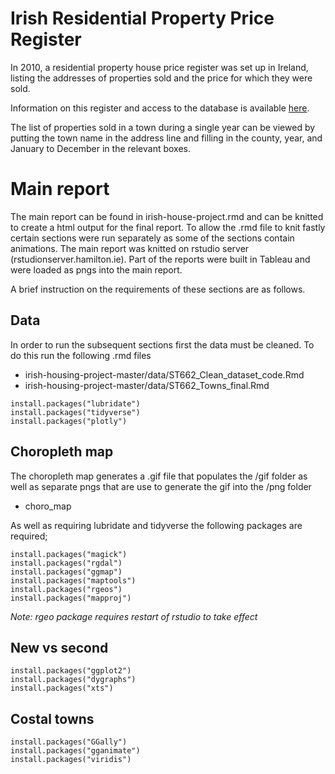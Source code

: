 #  Irish Residential Property Price Register

In 2010, a residential property house price register was set up in Ireland, listing the addresses of properties sold and the price for which they were sold. 

Information on this register and access to the database is available [here](https://www.propertypriceregister.ie/website/npsra/pprweb.nsf/page/ppr-home-en). 

The list of properties sold in a town during a single year can be viewed by putting the town name in the address line and filling in the county, year, and January to December in the relevant boxes.


#  Main report

The main report can be found in irish-house-project.rmd and can be knitted to create a html output for the final report. 
To allow the .rmd file to knit fastly certain sections were run separately as some of the sections contain animations.
The main report was knitted on rstudio server (rstudionserver.hamilton.ie). Part of the reports were built in Tableau and were loaded as pngs into the main report.

A brief instruction on the requirements of these sections are as follows.


## Data

In order to run the subsequent sections first the data must be cleaned. To do this run the following .rmd files

-	irish-housing-project-master/data/ST662_Clean_dataset_code.Rmd
-	irish-housing-project-master/data/ST662_Towns_final.Rmd

```
install.packages("lubridate")  
install.packages("tidyverse")  
install.packages("plotly")
```

## Choropleth map

The choropleth map generates a .gif file that populates the /gif folder as well as separate pngs that are use to generate the gif into the /png folder

- choro_map

As well as requiring lubridate and tidyverse the following packages are required;

```
install.packages("magick")
install.packages("rgdal")
install.packages("ggmap")
install.packages("maptools")
install.packages("rgeos")
install.packages("mapproj")
```

*Note: rgeo package requires restart of rstudio to take effect*


## New vs second

```
install.packages("ggplot2")
install.packages("dygraphs")
install.packages("xts")
```


## Costal towns

```
install.packages("GGally")
install.packages("gganimate")
install.packages("viridis")
```

